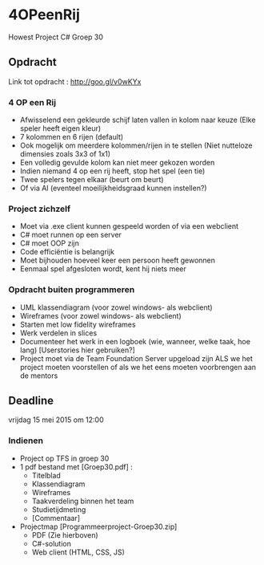 # 4OPeenRij
Howest Project C# Groep 30

## Opdracht
Link tot opdracht : http://goo.gl/v0wKYx

### 4 OP een Rij
- Afwisselend een gekleurde schijf laten vallen in kolom naar keuze (Elke speler heeft eigen kleur)
- 7 kolommen en 6 rijen (default)
- Ook mogelijk om meerdere kolommen/rijen in te stellen (Niet nutteloze dimensies zoals 3x3 of 1x1)
- Een volledig gevulde kolom kan niet meer gekozen worden
- Indien niemand 4 op een rij heeft, stop het spel (een tie)
- Twee spelers tegen elkaar (beurt om beurt)
- Of via AI (eventeel moeilijkheidsgraad kunnen instellen?)

### Project zichzelf
- Moet via .exe client kunnen gespeeld worden of via een webclient
- C# moet runnen op een server
- C# moet OOP zijn
- Code efficiëntie is belangrijk
- Moet bijhouden hoeveel keer een persoon heeft gewonnen
- Eenmaal spel afgesloten wordt, kent hij niets meer

### Opdracht buiten programmeren
- UML klassendiagram (voor zowel windows- als webclient)
- Wireframes (voor zowel windows- als webclient)
- Starten met low fidelity wireframes
- Werk verdelen in slices
- Documenteer het werk in een logboek (wie, wanneer, welke taak, hoe lang) [Userstories hier gebruiken?]
- Project moet via de Team Foundation Server upgeload zijn ALS we het project moeten voorstellen of als we het eens moeten voorbrengen aan de mentors





## Deadline
vrijdag 15 mei 2015 om 12:00

### Indienen
- Project op TFS in groep 30 
- 1 pdf bestand met [Groep30.pdf] :
  - Titelblad
  - Klassendiagram
  - Wireframes
  - Taakverdeling binnen het team
  - Studietijdmeting
  - [Commentaar]
- Projectmap [Programmeerproject-Groep30.zip]
  - PDF (Zie hierboven) 
  - C#-solution
  - Web client (HTML, CSS, JS)
